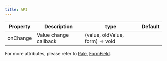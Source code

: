 ```yaml
---
title: API
---
```


| Property | Description | type | Default |
| -------- | ----------- | ---- | ------- |
| onChange | Value change callback | (value, oldValue, form) => void | |

For more attributes, please refer to [Rate](/zh/cmp/data-entry/rate), [FormField](/zh/procmp/abstract/field#formfield).
